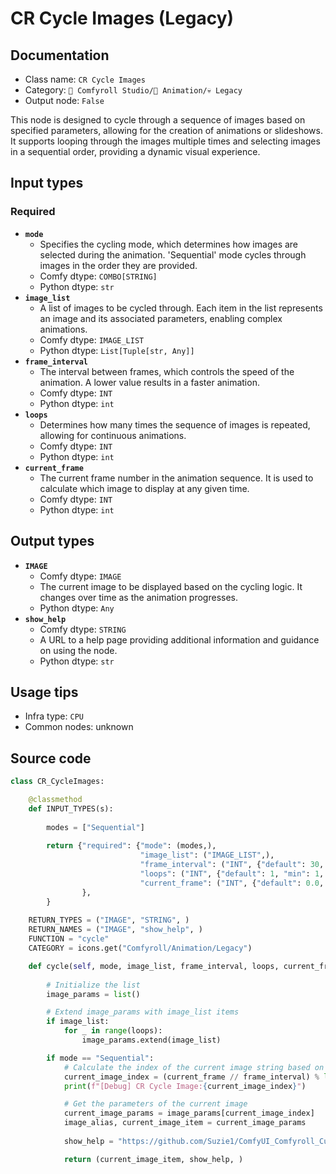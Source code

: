 # CR Cycle Images (Legacy)
## Documentation
- Class name: `CR Cycle Images`
- Category: `🧩 Comfyroll Studio/🎥 Animation/💀 Legacy`
- Output node: `False`

This node is designed to cycle through a sequence of images based on specified parameters, allowing for the creation of animations or slideshows. It supports looping through the images multiple times and selecting images in a sequential order, providing a dynamic visual experience.
## Input types
### Required
- **`mode`**
    - Specifies the cycling mode, which determines how images are selected during the animation. 'Sequential' mode cycles through images in the order they are provided.
    - Comfy dtype: `COMBO[STRING]`
    - Python dtype: `str`
- **`image_list`**
    - A list of images to be cycled through. Each item in the list represents an image and its associated parameters, enabling complex animations.
    - Comfy dtype: `IMAGE_LIST`
    - Python dtype: `List[Tuple[str, Any]]`
- **`frame_interval`**
    - The interval between frames, which controls the speed of the animation. A lower value results in a faster animation.
    - Comfy dtype: `INT`
    - Python dtype: `int`
- **`loops`**
    - Determines how many times the sequence of images is repeated, allowing for continuous animations.
    - Comfy dtype: `INT`
    - Python dtype: `int`
- **`current_frame`**
    - The current frame number in the animation sequence. It is used to calculate which image to display at any given time.
    - Comfy dtype: `INT`
    - Python dtype: `int`
## Output types
- **`IMAGE`**
    - Comfy dtype: `IMAGE`
    - The current image to be displayed based on the cycling logic. It changes over time as the animation progresses.
    - Python dtype: `Any`
- **`show_help`**
    - Comfy dtype: `STRING`
    - A URL to a help page providing additional information and guidance on using the node.
    - Python dtype: `str`
## Usage tips
- Infra type: `CPU`
- Common nodes: unknown


## Source code
```python
class CR_CycleImages:

    @classmethod
    def INPUT_TYPES(s):
    
        modes = ["Sequential"]
    
        return {"required": {"mode": (modes,),
                             "image_list": ("IMAGE_LIST",),
                             "frame_interval": ("INT", {"default": 30, "min": 0, "max": 999, "step": 1,}),         
                             "loops": ("INT", {"default": 1, "min": 1, "max": 1000}),
                             "current_frame": ("INT", {"default": 0.0, "min": 0.0, "max": 9999.0, "step": 1.0,}),
                },
        }
    
    RETURN_TYPES = ("IMAGE", "STRING", )
    RETURN_NAMES = ("IMAGE", "show_help", )
    FUNCTION = "cycle"
    CATEGORY = icons.get("Comfyroll/Animation/Legacy")

    def cycle(self, mode, image_list, frame_interval, loops, current_frame,):
    
        # Initialize the list
        image_params = list()

        # Extend image_params with image_list items
        if image_list:
            for _ in range(loops):
                image_params.extend(image_list)

        if mode == "Sequential":
            # Calculate the index of the current image string based on the current_frame and frame_interval
            current_image_index = (current_frame // frame_interval) % len(image_params)
            print(f"[Debug] CR Cycle Image:{current_image_index}")

            # Get the parameters of the current image            
            current_image_params = image_params[current_image_index]
            image_alias, current_image_item = current_image_params            
            
            show_help = "https://github.com/Suzie1/ComfyUI_Comfyroll_CustomNodes/wiki/Cycler-Nodes#cr-cycle-images"

            return (current_image_item, show_help, ) 

```
